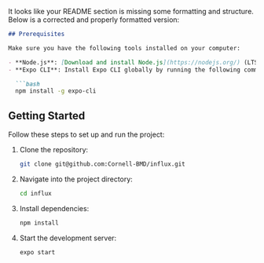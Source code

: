It looks like your README section is missing some formatting and structure. Below is a corrected and properly formatted version:

```markdown
## Prerequisites

Make sure you have the following tools installed on your computer:

- **Node.js**: [Download and install Node.js](https://nodejs.org/) (LTS version recommended).
- **Expo CLI**: Install Expo CLI globally by running the following command in your terminal:

  ```bash
  npm install -g expo-cli
  ```

## Getting Started

Follow these steps to set up and run the project:

1. Clone the repository:

   ```bash
   git clone git@github.com:Cornell-BMD/influx.git
   ```

2. Navigate into the project directory:

   ```bash
   cd influx
   ```

3. Install dependencies:

   ```bash
   npm install
   ```

4. Start the development server:

   ```bash
   expo start
   ```
```